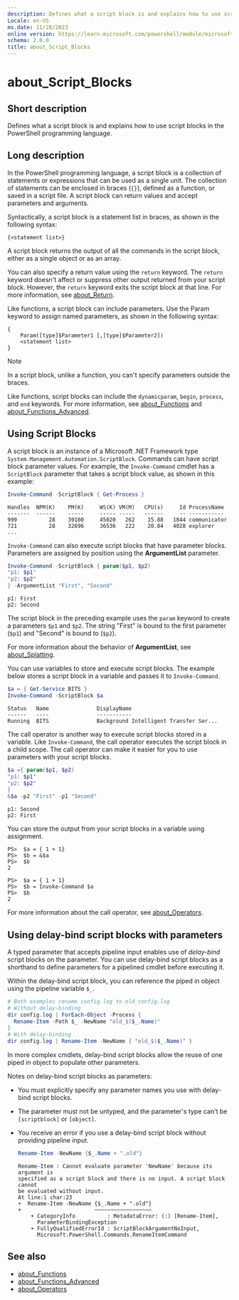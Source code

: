```yaml
---
description: Defines what a script block is and explains how to use script blocks in the PowerShell programming language.
Locale: en-US
ms.date: 11/28/2023
online version: https://learn.microsoft.com/powershell/module/microsoft.powershell.core/about/about_script_blocks?view=powershell-7.6&WT.mc_id=ps-gethelp
schema: 2.0.0
title: about_Script_Blocks
---
```

# about_Script_Blocks

## Short description

Defines what a script block is and explains how to use script blocks in
the PowerShell programming language.

## Long description

In the PowerShell programming language, a script block is a collection of
statements or expressions that can be used as a single unit. The collection of
statements can be enclosed in braces (`{}`), defined as a function, or saved in
a script file. A script block can return values and accept parameters and
arguments.

Syntactically, a script block is a statement list in braces, as shown in
the following syntax:

```
{<statement list>}
```

A script block returns the output of all the commands in the script block,
either as a single object or as an array.

You can also specify a return value using the `return` keyword. The `return`
keyword doesn't affect or suppress other output returned from your script
block. However, the `return` keyword exits the script block at that line. For
more information, see [about_Return][04].

Like functions, a script block can include parameters. Use the Param
keyword to assign named parameters, as shown in the following syntax:

```
{
    Param([type]$Parameter1 [,[type]$Parameter2])
    <statement list>
}
```

> [!NOTE]
> In a script block, unlike a function, you can't specify parameters outside
> the braces.

Like functions, script blocks can include the `dynamicparam`, `begin`,
`process`, and `end` keywords. For more information, see [about_Functions][02]
and [about_Functions_Advanced][01].

## Using Script Blocks

A script block is an instance of a Microsoft .NET Framework type
`System.Management.Automation.ScriptBlock`. Commands can have script
block parameter values. For example, the `Invoke-Command` cmdlet has a
`ScriptBlock` parameter that takes a script block value, as shown in this
example:

```powershell
Invoke-Command -ScriptBlock { Get-Process }
```

```Output
Handles  NPM(K)    PM(K)     WS(K) VM(M)   CPU(s)     Id ProcessName
-------  ------    -----     ----- -----   ------     -- -----------
999          28    39100     45020   262    15.88   1844 communicator
721          28    32696     36536   222    20.84   4028 explorer
...
```

`Invoke-Command` can also execute script blocks that have parameter blocks.
Parameters are assigned by position using the **ArgumentList** parameter.

```powershell
Invoke-Command -ScriptBlock { param($p1, $p2)
"p1: $p1"
"p2: $p2"
} -ArgumentList "First", "Second"
```

```Output
p1: First
p2: Second
```

The script block in the preceding example uses the `param` keyword to
create a parameters `$p1` and `$p2`. The string "First" is bound to the
first parameter (`$p1`) and "Second" is bound to (`$p2`).

For more information about the behavior of **ArgumentList**, see
[about_Splatting][05].

You can use variables to store and execute script blocks. The example below
stores a script block in a variable and passes it to `Invoke-Command`.

```powershell
$a = { Get-Service BITS }
Invoke-Command -ScriptBlock $a
```

```Output
Status   Name               DisplayName
------   ----               -----------
Running  BITS               Background Intelligent Transfer Ser...
```

The call operator is another way to execute script blocks stored in a variable.
Like `Invoke-Command`, the call operator executes the script block in a child
scope. The call operator can make it easier for you to use parameters with your
script blocks.

```powershell
$a ={ param($p1, $p2)
"p1: $p1"
"p2: $p2"
}
&$a -p2 "First" -p1 "Second"
```

```Output
p1: Second
p2: First
```

You can store the output from your script blocks in a variable using
assignment.

```
PS>  $a = { 1 + 1}
PS>  $b = &$a
PS>  $b
2
```

```
PS>  $a = { 1 + 1}
PS>  $b = Invoke-Command $a
PS>  $b
2
```

For more information about the call operator, see [about_Operators][03].

## Using delay-bind script blocks with parameters

A typed parameter that accepts pipeline input enables use of _delay-bind_
script blocks on the parameter. You can use delay-bind script blocks as a
shorthand to define parameters for a pipelined cmdlet before executing it.

Within the delay-bind script block, you can reference the piped in object
using the pipeline variable `$_`.

```powershell
# Both examples rename config.log to old_config.log
# Without delay-binding
dir config.log | ForEach-Object -Process {
  Rename-Item -Path $_ -NewName "old_$($_.Name)"
}
# With delay-binding
dir config.log | Rename-Item -NewName { "old_$($_.Name)" }
```

In more complex cmdlets, delay-bind script blocks allow the reuse of one piped
in object to populate other parameters.

Notes on delay-bind script blocks as parameters:

- You must explicitly specify any parameter names you use with delay-bind
  script blocks.
- The parameter must not be untyped, and the parameter's type can't be
  `[scriptblock]` or `[object]`.
- You receive an error if you use a delay-bind script block without providing
  pipeline input.

  ```powershell
  Rename-Item -NewName {$_.Name + ".old"}
  ```

  ```Output
  Rename-Item : Cannot evaluate parameter 'NewName' because its argument is
  specified as a script block and there is no input. A script block cannot
  be evaluated without input.
  At line:1 char:23
  +  Rename-Item -NewName {$_.Name + ".old"}
  +                       ~~~~~~~~~~~~~~~~~~
      + CategoryInfo          : MetadataError: (:) [Rename-Item],
        ParameterBindingException
      + FullyQualifiedErrorId : ScriptBlockArgumentNoInput,
        Microsoft.PowerShell.Commands.RenameItemCommand
  ```

## See also

- [about_Functions][02]
- [about_Functions_Advanced][01]
- [about_Operators][03]

<!-- link references -->
[01]: about_Functions_Advanced.md
[02]: about_Functions.md
[03]: about_Operators.md
[04]: about_Return.md
[05]: about_Splatting.md#splatting-with-arrays
